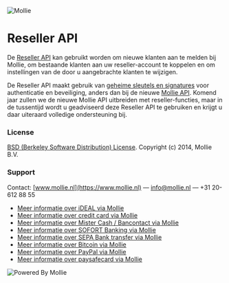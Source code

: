 ![Mollie](https://www.mollie.nl/files/Mollie-Logo-Style-Small.png) 

# Reseller API

De [Reseller API](https://www.mollie.nl/beheer/reseller/documentatie) kan gebruikt worden om nieuwe klanten aan te melden bij Mollie, om bestaande klanten aan uw reseller-account te koppelen en om instellingen van de door u aangebrachte klanten te wijzigen.

De Reseller API maakt gebruik van [geheime sleutels en signatures](https://www.mollie.nl/beheer/apisleutels/documentatie) voor authenticatie en beveiliging, anders dan bij de nieuwe [Mollie API](https://www.mollie.nl/developers/). Komend jaar zullen we de nieuwe Mollie API uitbreiden met reseller-functies, maar in de tussentijd wordt u geadviseerd deze Reseller API te gebruiken en krijgt u daar uiteraard volledige ondersteuning bij.

### License 
[BSD (Berkeley Software Distribution) License](http://www.opensource.org/licenses/bsd-license.php).
Copyright (c) 2014, Mollie B.V.

### Support
Contact: [www.mollie.nl](https://www.mollie.nl) — info@mollie.nl — +31 20-612 88 55

+ [Meer informatie over iDEAL via Mollie](https://www.mollie.nl/betaaldiensten/ideal/)
+ [Meer informatie over credit card via Mollie](https://www.mollie.nl/betaaldiensten/creditcard/)
+ [Meer informatie over Mister Cash / Bancontact via Mollie](https://www.mollie.nl/betaaldiensten/mistercash/)
+ [Meer informatie over SOFORT Banking via Mollie](https://www.mollie.nl/betaaldiensten/sofort/)
+ [Meer informatie over SEPA Bank transfer via Mollie](https://www.mollie.nl/betaaldiensten/overboeking/)
+ [Meer informatie over Bitcoin via Mollie](https://www.mollie.nl/betaaldiensten/bitcoin/)
+ [Meer informatie over PayPal via Mollie](https://www.mollie.nl/betaaldiensten/paypal/)
+ [Meer informatie over paysafecard via Mollie](https://www.mollie.nl/betaaldiensten/paysafecard/)

![Powered By Mollie](https://www.mollie.nl/images/badge-betaling-medium.png)
